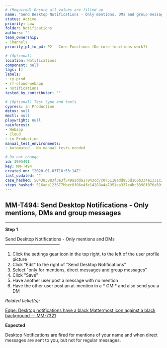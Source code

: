 ```yaml
---
# (Required) Ensure all values are filled up
name: "Send Desktop Notifications - Only mentions, DMs and group messages"
status: Active
priority: Low
folder: Notifications
authors: ""
team_ownership: 
- Channels
priority_p1_to_p4: P2 - Core Functions (Do core functions work?)

# (Optional)
location: Notifications
component: null
tags: []
labels: 
- cy-prod
- rf-cloud-webapp
- notifications
tested_by_contributor: ""

# (Optional) Test type and tools
cypress: in Production
detox: null
mmctl: null
playwright: null
rainforest: 
- Webapp
- Cloud
- in Production
manual_test_environments: 
- Automated - No manual tests needed

# Do not change
id: 3905491
key: MM-T494
created_on: "2020-01-03T18:53:14Z"
last_updated: ""
case_hashed: 504383883f3e3f549a2dda17843cd7c075118add955d166b334e1331c2614e679def8a89699c4be52d18819f23ef3db1
steps_hashed: 516ada123677bbec8f86e4fe14288a4a7951ea337e4bc3398f876a59f920c51ab871b835ab20282a98053a43be636e73
---
```


<!-- (Auto-generated) Based on frontmatter's "key" and "name" -->

## MM-T494: Send Desktop Notifications - Only mentions, DMs and group messages

---

**Step 1**

Send Desktop Notifications - Only mentions and DMs\
–––––––––––––––––––––––––

1. Click the settings gear icon in the top right, to the left of the user profile picture
2. Click "Edit" to the right of "Send Desktop Notifications"
3. Select "only for mentions, direct messages and group messages"
4. Click "Save"
5. Have another user post a message with no mention
6. Have the other user post an at-mention in a \* GM \* and also send you a DM

_Related ticket(s):_

[Edge: Desktop notifications have a black Mattermost icon against a black background — MM-7321](https://mattermost.atlassian.net/browse/MM-7321)

**Expected**

Desktop Notifications are fired for mentions of your name and when direct messages are sent to you, but not for regular messages.
